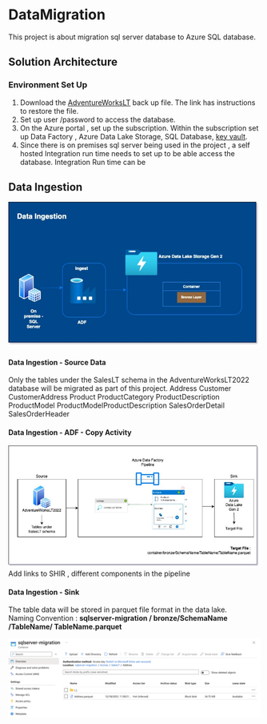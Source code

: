 # DataMigration
This project is about migration sql server database to Azure SQL database.

## Solution Architecture

### Environment Set Up
1. Download the [AdventureWorksLT](https://learn.microsoft.com/en-us/sql/samples/adventureworks-install-configure?view=sql-server-ver16&tabs=ssms) back up file. The link has instructions to restore the file.
2. Set up user /password to access the database.
3. On the Azure portal , set up the subscription. Within the subscription set up Data Factory , Azure Data Lake Storage, SQL Database, [key vault](SetUp-AzureKeyVault).
4. Since there is on premises sql server being used in the project , a self hosted Integration run time needs to set up to be able access the database. Integration Run time can be 
   

## Data Ingestion

![Data Ingestion Set Up](ProjectImages/Ingest.jpg)

#### Data Ingestion - Source Data
Only the tables under the SalesLT schema in the AdventureWorksLT2022 database will be migrated as part of this project.
Address 
Customer
CustomerAddress
Product
ProductCategory
ProductDescription
ProductModel
ProductModelProductDescription
SalesOrderDetail
SalesOrderHeader

#### Data Ingestion - ADF - Copy Activity 
![ADF Pipeline](ProjectImages/pipeline.jpg)
Add links to SHIR , different components in the pipeline


#### Data Ingestion - Sink
The table data will be stored in parquet file format in the data lake.\
Naming Convention  : **sqlserver-migration / bronze/SchemaName /TableName/ TableName.parquet**

![ADLSFileStorage](ProjectImages/adlsfilestructure.png)

